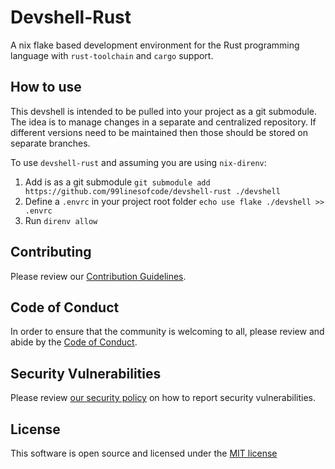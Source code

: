 # Devshell-Rust

A nix flake based development environment for the Rust programming language with `rust-toolchain` and `cargo` support.

## How to use

This devshell is intended to be pulled into your project as a git submodule. The idea is to manage changes in a separate and centralized repository. If different versions need to be maintained then those should be stored on separate branches.

To use `devshell-rust` and assuming you are using `nix-direnv`:

1. Add is as a git submodule `git submodule add https://github.com/99linesofcode/devshell-rust ./devshell`
1. Define a `.envrc` in your project root folder `echo use flake ./devshell >> .envrc`
3. Run `direnv allow`

## Contributing

Please review our [Contribution Guidelines](https://github.com/99linesofcode/.github/blob/main/.github/CONTRIBUTING.md).

## Code of Conduct

In order to ensure that the community is welcoming to all, please review and abide by the [Code of Conduct](https://github.com/99linesofcode/.github?tab=coc-ov-file).

## Security Vulnerabilities

Please review [our security policy](https://github.com/99linesofcode/.github?tab=security-ov-file) on how to report security vulnerabilities.

## License

This software is open source and licensed under the [MIT license](https://github.com/99linesofcode/.github?tab=MIT-1-ov-file)
